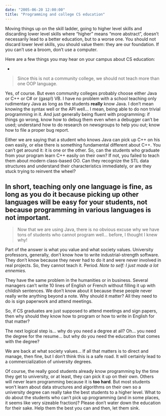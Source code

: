 ```yaml
---
date: "2005-06-20 12:00:00"
title: "Programming and college CS education"
---
```




Moving things up on the skill ladder, going to higher level skills and discarding lower level skills where &ldquo;higher&rdquo; means &ldquo;more abstract&rdquo;, doesn&rsquo;t necessarily lead to a better education, but to a worse one. You should not discard lower level skills, you should value them: they are our foundation. If you can&rsquo;t use a broom, don&rsquo;t use a computer.

Here are a few things you may hear on your campus about CS education:

- 
> Since this is not a community college, we should not teach more than one OOP language.


 Yes, of course. But even community colleges probably choose either Java or C++ or C# or (gasp!) VB. I have no problem with a school teaching only rudimentary Java as long as the students __really__ know Java. I don&rsquo;t mean knowing the syntax well or the API well&hellip; I mean, being able to do non trivial programming in it. And just generally being fluent with programming: if things go wrong, know how to debug them even when a debugger can&rsquo;t be used; understand how to do research on newsgroups to help you out; know how to file a proper bug report.

Either we are saying that a student who knows Java can pick up C++ on his own easily, or else there is something fundamental different about C++. You can&rsquo;t get around it: it is one or the other. So, can the students who graduate from your program learn C++ easily on their own? If not, you failed to teach them about modern class-based OO. Can they recognize the STL data structures and understand their characteristics immediately, or are they stuck trying to reinvent the wheel?

In short, teaching only one language is fine, as long as you do it because picking up other languages will be easy for your students, not because programming in various languages is not important.
- 
>  Now that we are using Java, there is no obvious excuse why we have tons of students who cannot program well&hellip; before, I thought I knew why!



Part of the answer is what you value and what society values.
University professors, generally, don&rsquo;t know how to write industrial-strength software. They don&rsquo;t know because they never had to do it and were never involved in real projects. So, they cannot teach it. Period. <em>Note to self: I just made a lot ennemies.</em>

They have the same problem in the humanities or in business. Several managers can&rsquo;t write 10 lines of English or French without filling it up with childish sentences. We don&rsquo;t know about it because these people never really write anything beyond a note. Why should it matter? All they need to do is sign paperwork and attend meetings.

So, if CS graduates are just supposed to attend meetings and sign papers, then why should they know how to program or how to write in English for that matter?

The next logical step is&hellip; why do you need a degree at all? Oh&hellip; you need the degree for the resume&hellip; but why do you need the education that comes with the degree?

 We are back at what society values&hellip; If all that matters is to direct and manage, then fine, but I don&rsquo;t think this is a safe road. It will certainly lead to a commercialization of university degrees.

Of course, the really good students already know programming by the time they get to university, or at least, they can pick it up on their own. Others will never learn programming because it is __too hard__. But most students won&rsquo;t learn about data structures and algorithms on their own so a university degree can really take the best students to a higher level. What to do about the students who can&rsquo;t pick up programming (and in some places, it seems like very sizeable fraction)? Please don&rsquo;t water down the education for their sake. Help them the best you can and then, let them sink.


